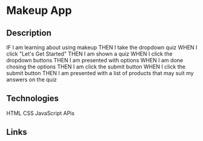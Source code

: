 # Makeup App 
## Description 
 IF I am learning about using makeup 
 THEN I take the dropdown quiz
 WHEN I click "Let's Get Started"
 THEN I am shown a quiz
 WHEN I click the dropdown buttons
 THEN I am presented with options 
 WHEN I am done chosing the options 
 THEN I am click the submit button
 WHEN I click the submit button 
 THEN I am presented with a list of products that may suit my answers on the quiz

 ## Technologies 
 HTML 
 CSS 
 JavaScript 
 APis 
## Links 

